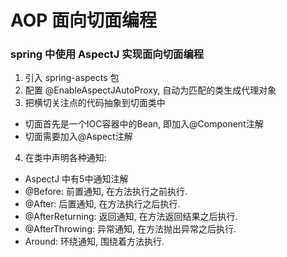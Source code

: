# AOP 面向切面编程

### spring 中使用 AspectJ 实现面向切面编程

1. 引入 spring-aspects 包
2. 配置 @EnableAspectJAutoProxy, 自动为匹配的类生成代理对象
3. 把横切关注点的代码抽象到切面类中
  * 切面首先是一个IOC容器中的Bean, 即加入@Component注解
  * 切面需要加入@Aspect注解
4. 在类中声明各种通知:
  * AspectJ 中有5中通知注解
  * @Before: 前置通知, 在方法执行之前执行.
  * @After: 后置通知, 在方法执行之后执行.
  * @AfterReturning: 返回通知, 在方法返回结果之后执行.
  * @AfterThrowing: 异常通知, 在方法抛出异常之后执行.
  * Around: 环绕通知, 围绕着方法执行.
